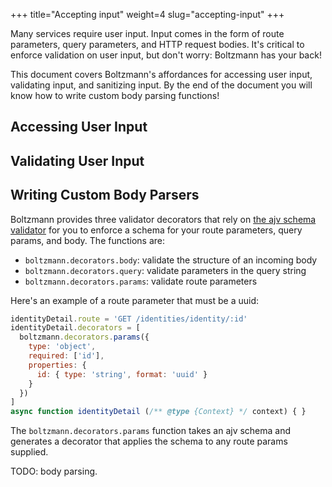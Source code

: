 +++
title="Accepting input"
weight=4
slug="accepting-input"
+++

Many services require user input. Input comes in the form of route parameters,
query parameters, and HTTP request bodies. It's critical to enforce validation
on user input, but don't worry: Boltzmann has your back!

This document covers Boltzmann's affordances for accessing user input,
validating input, and sanitizing input. By the end of the document you
will know how to write custom body parsing functions!

<!-- more -->

## Accessing User Input

## Validating User Input

## Writing Custom Body Parsers


Boltzmann provides three validator decorators that rely on [the ajv schema validator](https://github.com/epoberezkin/ajv) for you to enforce a schema for your route parameters, query params, and body.  <!-- more -->
The functions are:

- `boltzmann.decorators.body`: validate the structure of an incoming body
- `boltzmann.decorators.query`: validate parameters in the query string
- `boltzmann.decorators.params`: validate route parameters

Here's an example of a route parameter that must be a uuid:

```js
identityDetail.route = 'GET /identities/identity/:id'
identityDetail.decorators = [
  boltzmann.decorators.params({
    type: 'object',
    required: ['id'],
    properties: {
      id: { type: 'string', format: 'uuid' }
    }
  })
]
async function identityDetail (/** @type {Context} */ context) { }
```

The `boltzmann.decorators.params` function takes an ajv schema and generates a decorator that applies the schema to any route params supplied.

TODO: body parsing.
